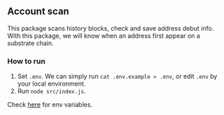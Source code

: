## Account scan

This package scans history blocks, check and save address debut info. With this package, we will know when an address
first appear on a substrate chain.

### How to run

1. Set `.env`. We can simply run `cat .env.example > .env`, or edit `.env` by your local environment.
2. Run `node src/index.js`.

Check [here](../role-scan/README.md) for env variables.
